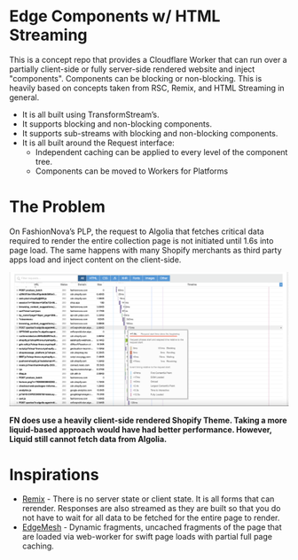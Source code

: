# Edge Components w/ HTML Streaming

This is a concept repo that provides a Cloudflare Worker that can run over a partially client-side or fully server-side rendered website and inject "components". Components can be blocking or non-blocking. This is heavily based on concepts taken from RSC, Remix, and HTML Streaming in general. 

- It is all built using TransformStream’s.
- It supports blocking and non-blocking components.
- It supports sub-streams with blocking and non-blocking components.
- It is all built around the Request interface:
    - Independent caching can be applied to every level of the component tree.
    - Components can be moved to Workers for Platforms

# The Problem

On FashionNova’s PLP, the request to Algolia that fetches critical data required to render the entire collection page is not initiated until 1.6s into page load. The same happens with many Shopify merchants as third party apps load and inject content on the client-side.

![image](images/image.png)

************************************************FN does use a heavily client-side rendered Shopify Theme. Taking a more liquid-based approach would have had better performance. However, Liquid still cannot fetch data from Algolia.************************************************

# Inspirations

- [Remix](https://remix.run) - There is no server state or client state. It is all forms that can rerender. Responses are also streamed as they are built so that you do not have to wait for all data to be fetched for the entire page to render.
- [EdgeMesh](https://edgemesh.com) - Dynamic fragments, uncached fragments of the page that are loaded via web-worker for swift page loads with partial full page caching.

